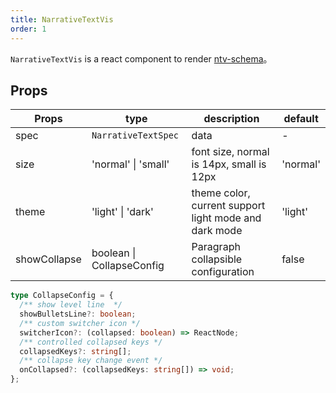 ```yaml
---
title: NarrativeTextVis
order: 1
---
```


`NarrativeTextVis` is a react component to render [ntv-schema](../../guide/ntv/ntv-schema.zh.md)。

## Props

| Props         | type               | description                | default         |
| ------------ | ------------------- | -------------------- | --------------- |
| spec         | `NarrativeTextSpec`             | data             | -              |
| size         | 'normal' \| 'small'    | font size, normal is 14px, small is 12px           | 'normal'              |
| theme         | 'light' \| 'dark'    | theme color, current support light mode and dark mode        | 'light'              |
| showCollapse         | boolean \| CollapseConfig    |     Paragraph collapsible configuration      | false              |

```typescript
type CollapseConfig = {
  /** show level line  */
  showBulletsLine?: boolean;
  /** custom switcher icon */
  switcherIcon?: (collapsed: boolean) => ReactNode;
  /** controlled collapsed keys */
  collapsedKeys?: string[];
  /** collapse key change event */
  onCollapsed?: (collapsedKeys: string[]) => void;
};
```
